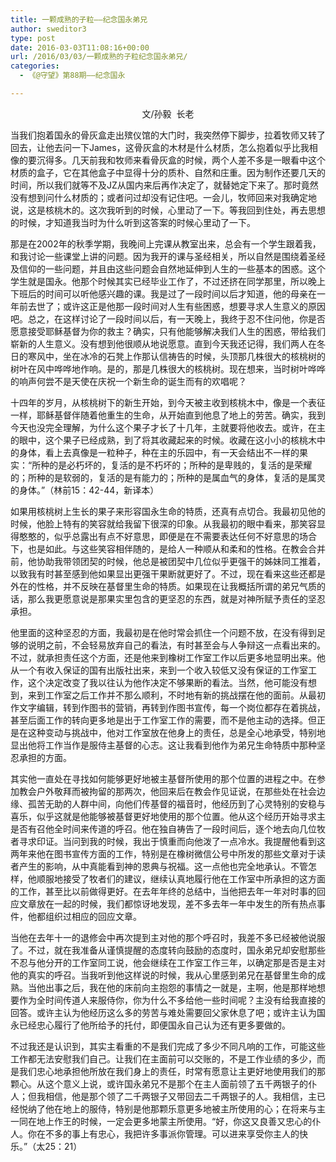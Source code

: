 ```yaml
---
title: 一颗成熟的子粒——纪念国永弟兄
author: sweditor3
type: post
date: 2016-03-03T11:08:16+00:00
url: /2016/03/03/一颗成熟的子粒纪念国永弟兄/
categories:
  - 《@守望》第88期——纪念国永

---
```

<p style="text-align: center;">
  文/孙毅 &nbsp;长老
</p>

当我们抱着国永的骨灰盒走出殡仪馆的大门时，我突然停下脚步，拉着牧师又转了回去，让他去问一下James，这骨灰盒的木材是什么材质，怎么抱着似乎比我相像的要沉得多。几天前我和牧师来看骨灰盒的时候，两个人差不多是一眼看中这个材质的盒子，它在其他盒子中显得十分的质朴、自然和庄重。因为制作还要几天的时间，所以我们就等不及JZ从国内来后再作决定了，就替她定下来了。那时竟然没有想到问什么材质的；或者问过却没有记住吧。一会儿，牧师回来对我确定地说，这是核桃木的。这次我听到的时候，心里动了一下。等我回到住处，再去思想的时候，才知道我当时为什么听到这答案的时候心里动了一下。 

那是在2002年的秋季学期，我晚间上完课从教室出来，总会有一个学生跟着我，和我讨论一些课堂上讲的问题。因为我开的课与圣经相关，所以自然是围绕着圣经及信仰的一些问题，并且由这些问题会自然地延伸到人生的一些基本的困惑。这个学生就是国永。他那个时候其实已经毕业工作了，不过还挤在同学那里，所以晚上下班后的时间可以听他感兴趣的课。我是过了一段时间以后才知道，他的母亲在一年前去世了；或许这正是他那一段时间对人生有些困惑，想要寻求人生意义的原因吧。总之，在这样讨论了一段时间以后，有一天晚上，我终于忍不住问他，你是否愿意接受耶稣基督为你的救主？确实，只有他能够解决我们人生的困惑，带给我们崭新的人生意义。没有想到他很顺从地说愿意。直到今天我还记得，我们两人在冬日的寒风中，坐在冰冷的石凳上作那认信祷告的时候，头顶那几株很大的核桃树的树叶在风中哗哗地作响。是的，那是几株很大的核桃树。现在想来，当时树叶哗哗的响声何尝不是天使在庆祝一个新生命的诞生而有的欢唱呢？ 

十四年的岁月，从核桃树下的新生开始，到今天被主收到核桃木中，像是一个表征一样，耶稣基督伴随着他重生的生命，从开始直到他息了地上的劳苦。确实，我到今天也没完全理解，为什么这个果子才长了十几年，主就要将他收去。或许，在主的眼中，这个果子已经成熟，到了将其收藏起来的时候。收藏在这小小的核桃木中的身体，看上去真像是一粒种子，种在主的乐园中，有一天会结出不一样的果实：&ldquo;所种的是必朽坏的，复活的是不朽坏的；所种的是卑贱的，复活的是荣耀的；所种的是软弱的，复活的是有能力的；所种的是属血气的身体，复活的是属灵的身体。&rdquo;（林前15：42-44，新译本） 

如果用核桃树上生长的果子来形容国永生命的特质，还真有点切合。我最初见他的时候，他脸上特有的笑容就给我留下很深的印象。从我最初的眼中看来，那笑容显得憨憨的，似乎总露出有点不好意思，即便是在不需要表达任何不好意思的场合下，也是如此。与这些笑容相伴随的，是给人一种顺从和柔和的性格。在教会合并前，他协助我带领团契的时候，他总是被团契中几位似乎更强干的姊妹同工推着，以致我有时甚至感到他如果显出更强干果断就更好了。不过，现在看来这些还都是外在的性格，并不反映在基督里生命的特质。如果现在让我概括所谓的弟兄气质的话，那么我更愿意说是那果实里包含的更坚忍的东西，就是对神所赋予责任的坚忍承担。 

他里面的这种坚忍的方面，我最初是在他时常会抓住一个问题不放，在没有得到足够的说明之前，不会轻易放弃自己的看法，有时甚至会与人争辩这一点看出来的。不过，就承担责任这个方面，还是他来到橡树工作室工作以后更多地显明出来。他从一个有收入保证的国有出版社出来，来到一个收入较低又没有保证的工作室工作，这个决定改变了我以往认为他作决定不够果断的看法。当然，他可能没有想到，来到工作室之后工作并不那么顺利，不时地有新的挑战摆在他的面前。从最初作文字编辑，转到作图书的营销，再转到作图书宣传，每一个岗位都存在着挑战，甚至后面工作的转向更多地是出于工作室工作的需要，而不是他主动的选择。但正是在这种变动与挑战中，他对工作室放在他身上的责任，总是全心地承受，特别地显出他将工作当作是服侍主基督的心志。这让我看到他作为弟兄生命特质中那种坚忍承担的方面。 

其实他一直处在寻找如何能够更好地被主基督所使用的那个位置的进程之中。在参加教会户外敬拜而被拘留的那两次，他回来后在教会作见证说，在那些处在社会边缘、孤苦无助的人群中间，向他们传基督的福音时，他经历到了心灵特别的安稳与喜乐，似乎这就是他能够被基督更好地使用的那个位置。他从这个经历开始寻求主是否有召他全时间来传道的呼召。他在独自祷告了一段时间后，逐个地去向几位牧者寻求印证。当问到我的时候，我出于慎重而向他泼了一点冷水。我提醒他看到这两年来他在图书宣传方面的工作，特别是在橡树微信公号中所发的那些文章对于读者产生的影响，从中真能看到神的恩典与祝福。这一点他也完全地承认。不管怎样，他顺服地接受了牧者们的建议，继续认真地履行他在工作室中所承担的这方面的工作，甚至比以前做得更好。在去年年终的总结中，当他把去年一年对时事的回应文章放在一起的时候，我们都惊讶地发现，差不多去年一年中发生的所有热点事件，他都组织过相应的回应文章。 

当他在去年十一的退修会中再次提到主对他的那个呼召时，我差不多已经被他说服了。不过，就在我准备从谨慎提醒的态度转向鼓励的态度时，国永弟兄却安慰那些不忍与他分开的工作室同工说，他会继续在工作室工作三年，以确定那是否是主对他的真实的呼召。当我听到他这样说的时候，我从心里感到弟兄在基督里生命的成熟。当他出事之后，我在他的床前向主抱怨的事情之一就是，主啊，他是那样地想要作为全时间传道人来服侍你，你为什么不多给他一些时间呢？主没有给我直接的回答。或许主认为他经历这么多的劳苦与难处需要回父家休息了吧；或许主认为国永已经忠心履行了他所给予的托付，即便国永自己认为还有更多要做的。 

不过我还是认识到，其实主看重的不是我们完成了多少不同凡响的工作，可能这些工作都无法安慰我们自己。让我们在主面前可以交账的，不是工作业绩的多少，而是我们忠心地承担他所放在我们身上的责任，时常有愿意让主更好地使用我们的那颗心。从这个意义上说，或许国永弟兄不是那个在主人面前领了五千两银子的仆人；但我相信，他是那个领了二千两银子又带回去二千两银子的人。我相信，主已经悦纳了他在地上的服侍，特别是他那颗乐意更多地被主所使用的心；在将来与主一同在地上作王的时候，一定会更多地蒙主所使用。&ldquo;好，你这又良善又忠心的仆人。你在不多的事上有忠心，我把许多事派你管理。可以进来享受你主人的快乐。&rdquo;（太25：21）